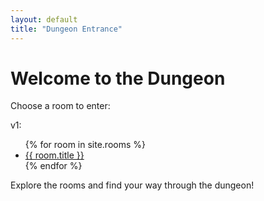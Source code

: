 ```yaml
---
layout: default
title: "Dungeon Entrance"
---
```


<h1>Welcome to the Dungeon</h1>
<p>Choose a room to enter:</p>

v1:
<ul>
  {% for room in site.rooms %}
    <li>
      <a href="{{ room.url }}">{{ room.title }}</a>
    </li>
  {% endfor %}
</ul>

<p>Explore the rooms and find your way through the dungeon!</p>
